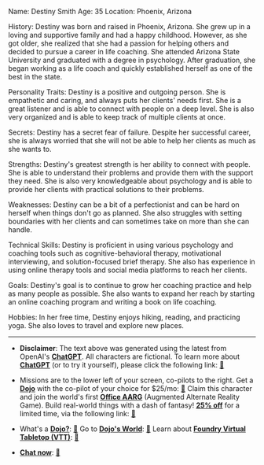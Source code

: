 Name: Destiny Smith
Age: 35
Location: Phoenix, Arizona

History: Destiny was born and raised in Phoenix, Arizona. She grew up in a loving and supportive family and had a happy childhood. However, as she got older, she realized that she had a passion for helping others and decided to pursue a career in life coaching. She attended Arizona State University and graduated with a degree in psychology. After graduation, she began working as a life coach and quickly established herself as one of the best in the state.

Personality Traits: Destiny is a positive and outgoing person. She is empathetic and caring, and always puts her clients' needs first. She is a great listener and is able to connect with people on a deep level. She is also very organized and is able to keep track of multiple clients at once.

Secrets: Destiny has a secret fear of failure. Despite her successful career, she is always worried that she will not be able to help her clients as much as she wants to.

Strengths: Destiny's greatest strength is her ability to connect with people. She is able to understand their problems and provide them with the support they need. She is also very knowledgeable about psychology and is able to provide her clients with practical solutions to their problems.

Weaknesses: Destiny can be a bit of a perfectionist and can be hard on herself when things don't go as planned. She also struggles with setting boundaries with her clients and can sometimes take on more than she can handle.

Technical Skills: Destiny is proficient in using various psychology and coaching tools such as cognitive-behavioral therapy, motivational interviewing, and solution-focused brief therapy. She also has experience in using online therapy tools and social media platforms to reach her clients.

Goals: Destiny's goal is to continue to grow her coaching practice and help as many people as possible. She also wants to expand her reach by starting an online coaching program and writing a book on life coaching.

Hobbies: In her free time, Destiny enjoys hiking, reading, and practicing yoga. She also loves to travel and explore new places.
 

---
* **Disclaimer**: The text above was generated using the latest from OpenAI's [**ChatGPT**](https://openai.com/blog/chatgpt/).  All characters are fictional.  To learn more about [**ChatGPT**](https://openai.com/blog/chatgpt/) (or to try it yourself), please click the following link: [:closed_book:](https://openai.com/blog/chatgpt/)

* Missions are to the lower left of your screen, co-pilots to the right. Get a [**Dojo**](https://workmates.live/marketplace) with the co-pilot of your choice for $25/mo: [:green_book:](https://workmates.live/marketplace) Claim this character and join the world's first [**Office AARG**](https://dojos.world) (Augmented Alternate Reality Game). Build real-world things with a dash of fantasy! [**25% off**](https://blog.workmates.live/deal-on-a-dojo) for a limited time, via the following link: [:green_book:](https://blog.workmates.live/deal-on-a-dojo) 

* What's a [**Dojo?**](https://workdojos.com): [:blue_book:](https://workdojos.com)  Go to [**Dojo's World**](https://dojos.world): [:blue_book:](https://dojos.world)  Learn about [**Foundry Virtual Tabletop (VTT)**](https://foundryvtt.com): [:closed_book:](https://foundryvtt.com/)

* [**Chat now**](https://chat.workmates.live/channel/support): [:ledger:](https://chat.workmates.live/channel/support)
